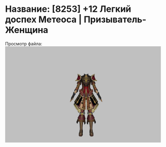 # Название: [8253] +12 Легкий доспех Метеоса | Призыватель-Женщина

Просмотр файла:
![p090030.png](p090030.png)